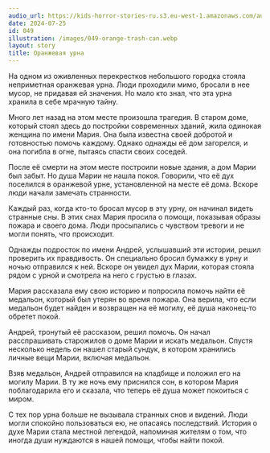 ```yaml
---
audio_url: https://kids-horror-stories-ru.s3.eu-west-1.amazonaws.com/audio/049-orange-trash-can.mp3
date: 2024-07-25
id: 049
illustration: /images/049-orange-trash-can.webp
layout: story
title: Оранжевая урна
---
```


На одном из оживленных перекрестков небольшого городка стояла неприметная оранжевая урна. Люди проходили мимо, бросали в нее мусор, не придавая ей значения. Но мало кто знал, что эта урна хранила в себе мрачную тайну.

Много лет назад на этом месте произошла трагедия. В старом доме, который стоял здесь до постройки современных зданий, жила одинокая женщина по имени Мария. Она была известна своей добротой и готовностью помочь каждому. Однако однажды её дом загорелся, и она погибла в огне, пытаясь спасти своих соседей.

После её смерти на этом месте построили новые здания, а дом Марии был забыт. Но душа Марии не нашла покоя. Говорили, что её дух поселился в оранжевой урне, установленной на месте её дома. Вскоре люди начали замечать странности.

Каждый раз, когда кто-то бросал мусор в эту урну, он начинал видеть странные сны. В этих снах Мария просила о помощи, показывая образы пожара и своего дома. Люди просыпались с чувством тревоги и не могли понять, что происходит.

Однажды подросток по имени Андрей, услышавший эти истории, решил проверить их правдивость. Он специально бросил бумажку в урну и ночью отправился к ней. Вскоре он увидел дух Марии, которая стояла рядом с урной и смотрела на него с грустью в глазах.

Мария рассказала ему свою историю и попросила помочь найти её медальон, который был утерян во время пожара. Она верила, что если медальон будет найден и возвращен на её могилу, её душа наконец-то обретет покой.

Андрей, тронутый её рассказом, решил помочь. Он начал расспрашивать старожилов о доме Марии и искать медальон. Спустя несколько недель он нашел старый сундук, в котором хранились личные вещи Марии, включая медальон.

Взяв медальон, Андрей отправился на кладбище и положил его на могилу Марии. В ту же ночь ему приснился сон, в котором Мария поблагодарила его и сказала, что теперь её душа может покоиться с миром.

С тех пор урна больше не вызывала странных снов и видений. Люди могли спокойно пользоваться ею, не опасаясь последствий. История о духе Марии стала местной легендой, напоминая жителям о том, что иногда души нуждаются в нашей помощи, чтобы найти покой.